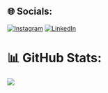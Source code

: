 
## 🌐 Socials:
[![Instagram](https://img.shields.io/badge/Instagram-%23E4405F.svg?logo=Instagram&logoColor=white)](https://instagram.com/alexandruavram700) [![LinkedIn](https://img.shields.io/badge/LinkedIn-%23E4405F.svg?logo=LinkedIn&logoColor=white)](https://www.linkedin.com/in/alexandru-valentin-avram-667190230/) 

# 📊 GitHub Stats:
![](https://github-readme-streak-stats.herokuapp.com/?user=AvramAlexandruV&theme=vision-friendly-dark&hide_border=false)<br/>

